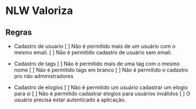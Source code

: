 # NLW Valoriza

## Regras

- Cadastro de usuario
    [ ] Não é permitido mais de um usuário com o mesmo email.
    [ ] Não é permitido cadastro de usuário sem email.

- Cadastro de tags
    [ ] Não é permitido mais de uma tag com o mesmo nome
    [ ] Não é permitido tags em branco
    [ ] Não é permitido o cadastro pro não administradores

- Cadastro de elogios
    [ ] Não é permitido um usuário cadastrar um elogio para si
    [ ] Não é permitido cadastrar elogios para usuários inválidos
    [ ] O usuário precisa estar autenticado a aplicação.
    